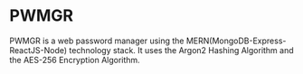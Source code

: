 # PWMGR

PWMGR is a web password manager using the MERN(MongoDB-Express-ReactJS-Node) technology stack. It uses the Argon2 Hashing Algorithm and the AES-256 Encryption Algorithm.
